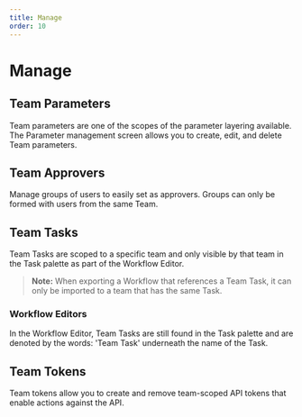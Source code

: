 ```yaml
---
title: Manage
order: 10
---
```


# Manage

## Team Parameters

Team parameters are one of the scopes of the parameter layering available. The Parameter management screen allows you to create, edit, and delete Team parameters.

## Team Approvers

Manage groups of users to easily set as approvers. Groups can only be formed with users from the same Team.

## Team Tasks

Team Tasks are scoped to a specific team and only visible by that team in the Task palette as part of the Workflow Editor.

> **Note:** When exporting a Workflow that references a Team Task, it can only be imported to a team that has the same Task.

### Workflow Editors

In the Workflow Editor, Team Tasks are still found in the Task palette and are denoted by the words: 'Team Task' underneath the name of the Task.

## Team Tokens

Team tokens allow you to create and remove team-scoped API tokens that enable actions against the API.
